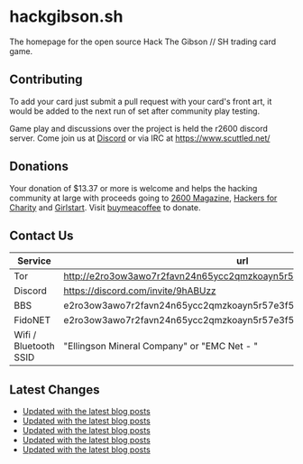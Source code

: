 # hackgibson.sh
The homepage for the open source Hack The Gibson // SH trading card game.


## Contributing

To add your card just submit a pull request with your card's front art, it would be added to the next run of set after community play testing.

Game play and discussions over the project is held the r2600 discord server. Come join us at [Discord](https://discord.com/invite/9hABUzz) or via IRC at https://www.scuttled.net/


## Donations

Your donation of $13.37 or more is welcome and helps the hacking community at large with proceeds going to [2600 Magazine](https://2600.com/), [Hackers for Charity](https://hackersforcharity.org) and [Girlstart](https://girlstart.org).  Visit [buymeacoffee](https://www.buymeacoffee.com/hackgibson.sh) to donate.


## Contact Us

Service | url
-|-
Tor | http://e2ro3ow3awo7r2favn24n65ycc2qmzkoayn5r57e3f56nvjwdcgg32ad.onion
Discord | https://discord.com/invite/9hABUzz
BBS | e2ro3ow3awo7r2favn24n65ycc2qmzkoayn5r57e3f56nvjwdcgg32ad.onion:23
FidoNET | e2ro3ow3awo7r2favn24n65ycc2qmzkoayn5r57e3f56nvjwdcgg32ad.onion:24554
Wifi / Bluetooth SSID | "Ellingson Mineral Company" or "EMC Net - <fidonet address>"

## Latest Changes
<!-- BLOG-POST-LIST:START -->
- [Updated with the latest blog posts](https://github.com/DFW2600/hackgibson.sh/commit/fe82d5beb4d9e811c1f75d6cbb948dbbfbb81bc2)
- [Updated with the latest blog posts](https://github.com/DFW2600/hackgibson.sh/commit/cda19c39334923f118d771908d582fbba296402c)
- [Updated with the latest blog posts](https://github.com/DFW2600/hackgibson.sh/commit/77a1627f068749677a3bab17b3cc4f82c9a39887)
- [Updated with the latest blog posts](https://github.com/DFW2600/hackgibson.sh/commit/b1ade0dc8c16f5f0a4727fa12dcd56d579181cc4)
- [Updated with the latest blog posts](https://github.com/DFW2600/hackgibson.sh/commit/39cab3bca627094a60ebf86ee8f5fa4adfc24412)
<!-- BLOG-POST-LIST:END -->
